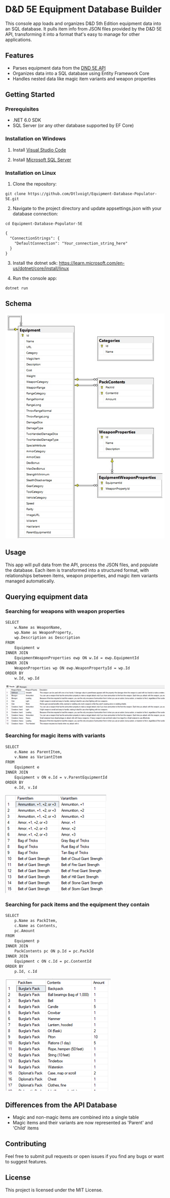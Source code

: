 # D&D 5E Equipment Database Builder
This console app loads and organizes D&D 5th Edition equipment data into an SQL database. It pulls item info from JSON files provided by the D&D 5E API, transforming it into a format that's easy to manage for other applications.

## Features
- Parses equipment data from the [DND 5E API](https://www.dnd5eapi.co/)
- Organizes data into a SQL database using Entity Framework Core
- Handles nested data like magic item variants and weapon properties

## Getting Started

### Prerequisites
- .NET 6.0 SDK
- SQL Server (or any other database supported by EF Core)

### Installation on Windows
1. Install [Visual Studio Code](https://code.visualstudio.com/download)

2. Install [Microsoft SQL Server](https://learn.microsoft.com/en-us/sql/ssms/download-sql-server-management-studio-ssms?view=sql-server-ver16)


### Installation on Linux
1. Clone the repository:
```
git clone https://github.com/Dtlvoigt/Equipment-Database-Populator-5E.git
```

2. Navigate to the project directory and update appsettings.json with your database connection:
```
cd Equipment-Database-Populator-5E
```

```
{
  "ConnectionStrings": {
    "DefaultConnection": "Your_connection_string_here"
  }
}
```

3. Install the dotnet sdk:
https://learn.microsoft.com/en-us/dotnet/core/install/linux

4. Run the console app:
```
dotnet run
```

## Schema
![Schema](https://github.com/Dtlvoigt/Equipment-Database-Populator-5E/blob/master/Schema.png "Database Schema")

## Usage
This app will pull data from the API, process the JSON files, and populate the database. Each item is transformed into a structured format, with relationships between items, weapon properties, and magic item variants managed automatically.

## Querying equipment data
### Searching for weapons with weapon properties
```
SELECT
	w.Name as WeaponName,
	wp.Name as WeaponProperty,
	wp.Description as Description
FROM 
	Equipment w
INNER JOIN
	EquipmentWeaponProperties ewp ON w.Id = ewp.EquipmentId
INNER JOIN
	WeaponProperties wp ON ewp.WeaponPropertyId = wp.Id
ORDER BY
	w.Id, wp.Id
```
![Weapon property query results](https://github.com/Dtlvoigt/Equipment-Database-Populator-5E/blob/master/WeaponPropertiesQuery.png "Weapon Query")

### Searching for magic items with variants
```
SELECT
	e.Name as ParentItem,
	v.Name as VariantItem
FROM 
	Equipment e
INNER JOIN
	Equipment v ON e.Id = v.ParentEquipmentId
ORDER BY
	e.Id, v.Id
```
![Variant items query results](https://github.com/Dtlvoigt/Equipment-Database-Populator-5E/blob/master/VariantItemsQuery.png "Variants Query")

### Searching for pack items and the equipment they contain
```
SELECT
	p.Name as PackItem,
	c.Name as Contents,
	pc.Amount
FROM 
	Equipment p
INNER JOIN
	PackContents pc ON p.Id = pc.PackId
INNER JOIN
	Equipment c ON c.Id = pc.ContentId
ORDER BY
	p.Id, c.Id
```
![Pack items query results](https://github.com/Dtlvoigt/Equipment-Database-Populator-5E/blob/master/PackContentsQuery.png "Packs Query")

## Differences from the API Database
- Magic and non-magic items are combined into a single table
- Magic items and their variants are now represented as 'Parent' and 'Child' items 

## Contributing
Feel free to submit pull requests or open issues if you find any bugs or want to suggest features.

## License
This project is licensed under the MIT License.
